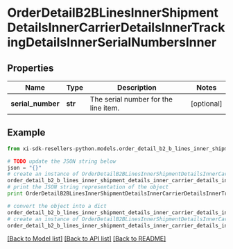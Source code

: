 # OrderDetailB2BLinesInnerShipmentDetailsInnerCarrierDetailsInnerTrackingDetailsInnerSerialNumbersInner


## Properties

Name | Type | Description | Notes
------------ | ------------- | ------------- | -------------
**serial_number** | **str** | The serial number for the line item. | [optional] 

## Example

```python
from xi-sdk-resellers-python.models.order_detail_b2_b_lines_inner_shipment_details_inner_carrier_details_inner_tracking_details_inner_serial_numbers_inner import OrderDetailB2BLinesInnerShipmentDetailsInnerCarrierDetailsInnerTrackingDetailsInnerSerialNumbersInner

# TODO update the JSON string below
json = "{}"
# create an instance of OrderDetailB2BLinesInnerShipmentDetailsInnerCarrierDetailsInnerTrackingDetailsInnerSerialNumbersInner from a JSON string
order_detail_b2_b_lines_inner_shipment_details_inner_carrier_details_inner_tracking_details_inner_serial_numbers_inner_instance = OrderDetailB2BLinesInnerShipmentDetailsInnerCarrierDetailsInnerTrackingDetailsInnerSerialNumbersInner.from_json(json)
# print the JSON string representation of the object
print OrderDetailB2BLinesInnerShipmentDetailsInnerCarrierDetailsInnerTrackingDetailsInnerSerialNumbersInner.to_json()

# convert the object into a dict
order_detail_b2_b_lines_inner_shipment_details_inner_carrier_details_inner_tracking_details_inner_serial_numbers_inner_dict = order_detail_b2_b_lines_inner_shipment_details_inner_carrier_details_inner_tracking_details_inner_serial_numbers_inner_instance.to_dict()
# create an instance of OrderDetailB2BLinesInnerShipmentDetailsInnerCarrierDetailsInnerTrackingDetailsInnerSerialNumbersInner from a dict
order_detail_b2_b_lines_inner_shipment_details_inner_carrier_details_inner_tracking_details_inner_serial_numbers_inner_form_dict = order_detail_b2_b_lines_inner_shipment_details_inner_carrier_details_inner_tracking_details_inner_serial_numbers_inner.from_dict(order_detail_b2_b_lines_inner_shipment_details_inner_carrier_details_inner_tracking_details_inner_serial_numbers_inner_dict)
```
[[Back to Model list]](../README.md#documentation-for-models) [[Back to API list]](../README.md#documentation-for-api-endpoints) [[Back to README]](../README.md)


